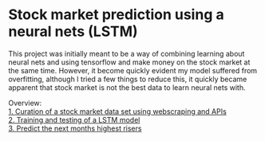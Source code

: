 # Stock market prediction using a neural nets (LSTM)

This project was initially meant to be a way of combining learning about neural nets and using tensorflow and make money on the stock market at the same time. However, it become quickly evident my model suffered from overfitting, although I tried a few things to reduce this, it quickly became apparent that stock market is not the best data to learn neural nets with.

Overview:\
[1. Curation of a stock market data set using webscraping and APIs](1_Get_Stock_Market_Data.ipynb)\
[2. Training and testing of a LSTM model]()\
[3. Predict the next months highest risers]()
